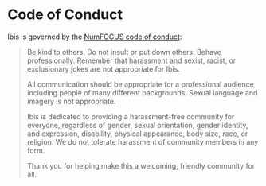 # Code of Conduct

Ibis is governed by the
[NumFOCUS code of conduct](https://numfocus.org/code-of-conduct):

> Be kind to others. Do not insult or put down others. Behave professionally.
> Remember that harassment and sexist, racist, or exclusionary jokes are not
> appropriate for Ibis.
>
> All communication should be appropriate for a professional audience including
> people of many different backgrounds. Sexual language and imagery is not
> appropriate.
>
> Ibis is dedicated to providing a harassment-free
> community for everyone, regardless of gender, sexual orientation, gender
> identity, and expression, disability, physical appearance, body size, race,
> or religion. We do not tolerate harassment of community members in any form.
>
> Thank you for helping make this a welcoming, friendly community for all.
